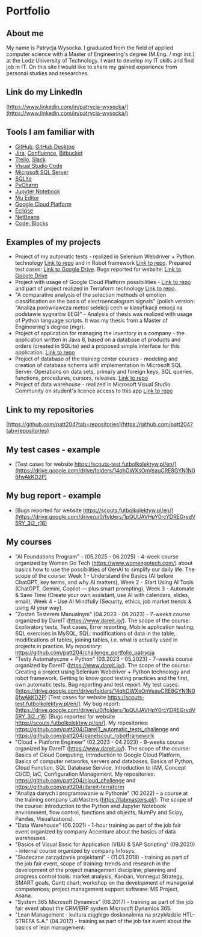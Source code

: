 # Portfolio
## About me
My name is Patrycja Wysocka. I graduated from the field of applied computer science with a Master of Engineering's degree (M.Eng. / mgr inż.) at the Lodz University of Technology. I want to develop my IT skills and find job in IT. On this site I would like to share my gained experience from personal studies and researches.
## Link do my LinkedIn
[https://www.linkedin.com/in/patrycja-wysocka/](https://www.linkedin.com/in/patrycja-wysocka/)
## Tools I am familiar with
  - [GitHub](https://github.com/), [GitHub Desktop](https://desktop.github.com/)
  - [Jira](https://www.atlassian.com/software/jira0), [Confluence](https://www.atlassian.com/software/confluence), [Bitbucket](https://bitbucket.org/)
  - [Trello](https://trello.com/), [Slack](https://slack.com/)
  - [Visual Studio Code](https://code.visualstudio.com/)
  - [Microsoft SQL Server](https://www.microsoft.com/pl-pl/sql-server/sql-server-downloads)
  - [SQLite](https://sqlite.org)
  - [PyCharm](https://www.jetbrains.com/pycharm/)
  - [Jupyter Notebook](https://jupyter.org/)
  - [Mu Editor](https://codewith.mu/)
  - [Google Cloud Platform](https://cloud.google.com/)
  - [Eclipse](https://www.eclipse.org/ide/)
  - [NetBeans](https://netbeans.apache.org//)
  - [Code::Blocks](https://www.codeblocks.org/downloads/)
## Examples of my projects
* Project of my automatic tests - realized in Selenium Webdriver + Python technology [Link to repo](https://github.com/patt204/DareIT_automatic_tests_challenge) and in Robot framework [Link to repo](https://github.com/patt204/panelscout_robotframework). Prepared test cases: [Link to Google Drive](https://drive.google.com/drive/folders/14qhOWXsOnVeauCRE8GYN1N06fwAkKD2P). Bugs reported for website: [Link to Google Drive](https://drive.google.com/drive/u/0/folders/1pQUUAVHpY0rcYDREGrydV5RY_3i2_r16)
* Project with usage of Google Cloud Platform possibilities - [Link to repo](https://github.com/patt204/cloud_challenge) and part of project realized in Terraform technology [Link to repo](https://github.com/patt204/dareit-terraform).
* "A comparative analysis of the selection methods of emotion classification on the basis of electroencalogram signals" (polish version: "Analiza porównawcza metod selekcji cech w klasyfikacji emocji na podstawie sygnałów EEG)" - Analysis of thesis was realized with usage of Python language scripts.  It was my thesis from a Master of Engineering's degree (mgr). 
* Project of application for managing the inventory in a company - the application written in Java 8, based on a database of products and orders (created in SQLite) and a proposed simple interface for this application. [Link to repo](https://github.com/patt204/MyCompany)
* Project of database of the training center courses - modeling and creation of database schema with implementation in Microsoft SQL Server. Operations on data sets, primary and foreign keys, SQL queries, functions, procedures, cursors, releases. [Link to repo](https://github.com/patt204/training_center_database)
* Project of data warehouse - realized in Microsoft Visual Studio Community on student's licence access to this app [Link to repo](https://github.com/patt204/data_warehouse_project)
## Link to my repositories
[https://github.com/patt204?tab=repositories](https://github.com/patt204?tab=repositories)
## My test cases - example
  - [Test cases for website https://scouts-test.futbolkolektyw.pl/en/](https://drive.google.com/drive/folders/14qhOWXsOnVeauCRE8GYN1N06fwAkKD2P)
## My bug report - example
  - [Bugs reported for website https://scouts.futbolkolektyw.pl/en/](https://drive.google.com/drive/u/0/folders/1pQUUAVHpY0rcYDREGrydV5RY_3i2_r16)
## My courses
* "AI Foundations Program" - (05.2025 - 06.2025) - 4-week course organized by Women Go Tech (https://www.womengotech.com/) about basics how to use the possibilities of GenAI to simplify our daily life. The scope of the course: Week 1 - Understand the Basics (AI before ChatGPT, key terms, and why AI matters), Week 2 - Start Using AI Tools (ChatGPT, Gemini, Copilot — plus smart prompting), 
Week 3 - Automate & Save Time (Create your own assistant, use AI with calendars, slides, email), Week 4 - Use AI Mindfully (Security, ethics, job market trends & using AI your way).
* "Zostań Testerem Manualnym" (04.2023 - 06.2023) - 7-weeks course organized by DareIT (https://www.dareit.io/). The scope of the course: Exploratory tests, Test cases, Error reporting, Mobile application testing, SQL exercises in MySQL, SQL: modifications of data in the table, modifications of tables, joining tables, i.e. what is actually used in projects in practice. 
My repository: https://github.com/patt204/challenge_portfolio_patrycja
* "Testy Automatyczne + Python" (03.2023 - 05.2023) - 7-weeks course organized by DareIT (https://www.dareit.io/). The scope of the course: Creating a project using Selenium Webdriver + Python technology and robot framework. Getting to know good testing practices and the first, own automatic tests. Bug reporting and test report.
My test cases: (https://drive.google.com/drive/folders/14qhOWXsOnVeauCRE8GYN1N06fwAkKD2P) [Test cases for website https://scouts-test.futbolkolektyw.pl/en/].
My bug report: (https://drive.google.com/drive/u/0/folders/1pQUUAVHpY0rcYDREGrydV5RY_3i2_r16) [Bugs reported for website https://scouts.futbolkolektyw.pl/en/].
My repositories: https://github.com/patt204/DareIT_automatic_tests_challenge and https://github.com/patt204/panelscout_robotframework
* "Cloud + Platform Engineer" (02.2023 - 04.2023) - 9-weeks course organized by DareIT (https://www.dareit.io/). The scope of the course: Basics of Cloud Computing, Introduction to Google Cloud Platform, Basics of computer networks, servers and databases, Basics of Python, Cloud Function, SQL Database Service, Introduction to IAM, Concept CI/CD, IaC, Configuration Management.
My repositories: https://github.com/patt204/cloud_challenge and https://github.com/patt204/dareit-terraform
* "Analiza danych i programowanie w Pythonie" (10.2022)  - a course at the training company LabMasters (https://labmasters.pl/). The scope of the course: introduction to the Python and Jupyter Notebook environment, flow control, functions and objects, NumPy and Scipy, Pandas, Visualizations).
* "Data Warehouse" (06.2021) - 1-hour training as part of the job fair event organized by company Accenture about the basics of data warehouses.
* "Basics of Visual Basic for Application (VBA) & SAP Scripting" (09.2020) - internal course organized by company Infosys.
* "Skuteczne zarządzanie projektami" - (11.01.2018) - training as part of the job fair event, scope of training: trends and research in the development of the project management discipline; planning and progress control tools: market analysis, Kanban, Vonnegut Strategy, SMART goals, Gantt chart; workshop on the development of managerial competences; project management support software: MS Project, Asana.
* "System 365 Microsoft Dynamics" (06.2017) - training as part of the job fair event about the CRM/ERP system Microsoft Dynamics 365.
* "Lean Management - kultura ciągłego doskonalenia na przykładzie HTL-STREFA S.A." (04.2017) - training as part of the job fair event about the basics of lean management.
